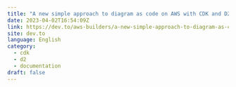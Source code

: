 ```yaml
---
title: "A new simple approach to diagram as code on AWS with CDK and D2"
date: 2023-04-02T16:54:09Z
link: https://dev.to/aws-builders/a-new-simple-approach-to-diagram-as-code-on-aws-with-cdk-and-d2-17ef?utm_medium=RSS&utm_source=news.12bit.vn
site: dev.to
language: English
category:
  - cdk
  - d2
  - documentation
draft: false
---
```

